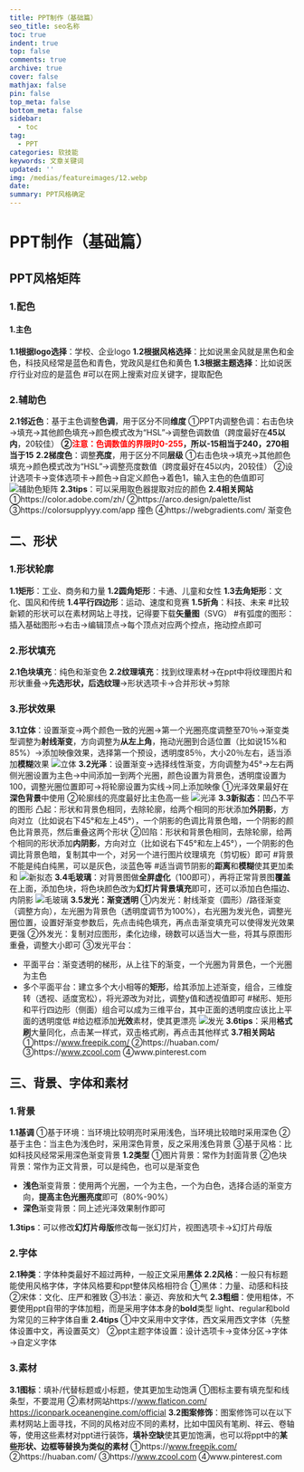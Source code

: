 ```yaml
---
title: PPT制作（基础篇）
seo_title: seo名称
toc: true
indent: true
top: false
comments: true
archive: true
cover: false
mathjax: false
pin: false
top_meta: false
bottom_meta: false
sidebar:
  - toc
tag:
  - PPT
categories: 软技能
keywords: 文章关键词
updated: ''
img: /medias/featureimages/12.webp
date:
summary: PPT风格确定
---
```

# PPT制作（基础篇）
## PPT风格矩阵
### 1.配色

#### 1.主色
**1.1根据logo选择**：学校、企业logo
**1.2根据风格选择**：比如说黑金风就是黑色和金色，科技风经常是蓝色和青色，党政风是红色和黄色
**1.3根据主题选择**：比如说医疗行业对应的是蓝色
#可以在网上搜索对应关键字，提取配色

### 2.辅助色
**2.1邻近色**：基于主色调整**色调**，用于区分不同**维度**
①PPT内调整色调：右击色块→填充→其他颜色填充→颜色模式改为“HSL”→调整色调数值（跨度最好在**45以内**，20较佳）
**②<font color=red >注意：色调数值的界限时0-255</font>，所以-15相当于240，270相当于15**
**2.2梯度色**：调整**亮度**，用于区分不同**层级**
①右击色块→填充→其他颜色填充→颜色模式改为“HSL”→调整亮度数值（跨度最好在45以内，20较佳）
②设计选项卡→变体选项卡→颜色→自定义颜色→着色1，输入主色的色值即可
![辅助色矩阵](/image/ppt_40.png)
**2.3tips**：可以采用取色器提取对应的颜色
**2.4相关网站**
①https://color.adobe.com/zh/
②https://arco.design/palette/list
③https://colorsupplyyy.com/app 撞色
④https://webgradients.com/ 渐变色
## 二、形状
### 1.形状轮廓
**1.1矩形**：工业、商务和力量
**1.2圆角矩形**：卡通、儿童和女性
**1.3去角矩形**：文化、国风和传统
**1.4平行四边形**：运动、速度和竞赛
**1.5折角**：科技、未来
#比较新颖的形状可以在素材网站上寻找，记得要下载**矢量图**（SVG）
#有弧度的图形：插入基础图形→右击→编辑顶点→每个顶点对应两个控点，拖动控点即可
### 2.形状填充
**2.1色块填充**：纯色和渐变色
**2.2纹理填充**：找到纹理素材→在ppt中将纹理图片和形状重叠→**先选形状，后选纹理**→形状选项卡→合并形状→剪除

### 3.形状效果
**3.1立体**：设置渐变→两个颜色一致的光圈→第一个光圈亮度调整至70％→渐变类型调整为**射线渐变**，方向调整为**从左上角**，拖动光圈到合适位置（比如说15%和85%）→添加映像效果，选择第一个预设，透明度85％，大小20％左右，适当添加**模糊**效果
![立体](/image/ppt_41.png)
**3.2光泽**：设置渐变→选择线性渐变，方向调整为45°→左右两侧光圈设置为主色→中间添加一到两个光圈，颜色设置为背景色，透明度设置为100，调整光圈位置即可→将轮廓设置为实线→同上添加映像
①光泽效果最好在**深色背景**中使用
②轮廓线的亮度最好比主色高一些
![光泽](/image/ppt_42.png)
**3.3新拟态**：凹凸不平的图形
凸起：形状和背景色相同，去除轮廓，给两个相同的形状添加**外阴影**，方向对立（比如说右下45°和左上45°），一个阴影的色调比背景色暗，一个阴影的颜色比背景亮，然后重叠这两个形状
②凹陷：形状和背景色相同，去除轮廓，给两个相同的形状添加**内阴影**，方向对立（比如说右下45°和左上45°），一个阴影的色调比背景色暗，复制其中一个，对另一个进行图片纹理填充（剪切板）即可
#背景不能是纯白纯黑，可以是灰色，淡蓝色等
#适当调节阴影的**距离**和**模糊**使其更加柔和
![新拟态](/image/ppt_43.png)
**3.4毛玻璃**：对背景图做**全屏虚化**（100即可），再将正常背景图**覆盖**在上面，添加色块，将色块颜色改为**幻灯片背景填充**即可，还可以添加白色描边、内阴影
![毛玻璃](/image/ppt_44.png)
**3.5发光：渐变透明**
①内发光：射线渐变（圆形）/路径渐变（调整方向），左光圈为背景色（透明度调节为100%），右光圈为发光色，调整光圈位置，设置好渐变参数后，先点击纯色填充，再点击渐变填充可以使得发光效果更强
②外发光：复制对应图形，柔化边缘，磅数可以适当大一些，将其与原图形重叠，调整大小即可
③发光平台：
- 平面平台：渐变透明的梯形，从上往下的渐变，一个光圈为背景色，一个光圈为主色
- 多个平面平台：建立多个大小相等的**矩形**，给其添加上述渐变，组合，三维旋转（透视、适度宽松），将光源改为对比，调整y值和透视值即可
#梯形、矩形和平行四边形（侧面）组合可以成为三维平台，其中正面的透明度应该比上平面的透明度低
#给边框添加**光效**素材，使其更漂亮
![发光](/image/ppt_45.png)
**3.6tips**：采用**格式刷**大量同化，点击某一样式，双击格式刷，再点击其他样式
**3.7相关网站**
①https://www.freepik.com/
②https://huaban.com/
③https://www.zcool.com
④www.pinterest.com
## 三、背景、字体和素材

### 1.背景
**1.1基调**
①基于环境：当环境比较明亮时采用浅色，当环境比较暗时采用深色
②基于主色：当主色为浅色时，采用深色背景，反之采用浅色背景
③基于风格：比如科技风经常采用深色渐变背景
**1.2类型**
①图片背景：常作为封面背景
②色块背景：常作为正文背景，可以是纯色，也可以是渐变色
- **浅色**渐变背景：使用两个光圈，一个为主色，一个为白色，选择合适的渐变方向，**提高主色光圈亮度**即可（80%-90%）
- **深色**渐变背景：同上述光泽效果制作即可

**1.3tips**：可以修改**幻灯片母版**修改每一张幻灯片，视图选项卡→幻灯片母版

### 2.字体
**2.1种类**：字体种类最好不超过两种，一般正文采用**黑体**
**2.2风格**：一般只有标题能使用风格字体，字体风格要和ppt整体风格相符合
①黑体：力量、动感和科技
②宋体：文化、庄严和雅致
③书法：豪迈、奔放和大气
**2.3粗细**：使用粗体，不要使用ppt自带的字体加粗，而是采用字体本身的**bold**类型
light、regular和bold为常见的三种字体自重
**2.4tips**
①中文采用中文字体，西文采用西文字体（先整体设置中文，再设置英文）
②ppt主题字体设置：设计选项卡→变体分区→字体→自定义字体

### 3.素材
**3.1图标**：填补/代替标题或小标题，使其更加生动饱满
①图标主要有填充型和线条型，不要混用
②素材网站https://www.flaticon.com/ https://iconpark.oceanengine.com/official
**3.2图案修饰**：图案修饰可以在以下素材网站上面寻找，不同的风格对应不同的素材，比如中国风有笔刷、祥云、卷轴等，使用这些素材对ppt进行装饰，**填补空缺**使其更加饱满，也可以将ppt中的**某些形状、边框等替换为类似的素材**
①https://www.freepik.com/
②https://huaban.com/
③https://www.zcool.com
④www.pinterest.com





